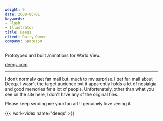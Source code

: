 ```yaml
---
weight: 9
date: 2008-06-01
keywords:
- Flash
- Illustrator
title: Deeqs
client: Dairy Queen
company: Space150
---
```

Prototyped and built animations for World View.

[deeqs.com](http://deeqs.com/)

---

I don't normally get fan mail but, much to my surprise, I get fan mail about
Deeqs. I wasn't the target audience but it apparently holds a lot of nostalgia
and good memories for a lot of people. Unfortunately, other than what you see
on the site here, I don't have any of the original files.

Please keep sending me your fan art! I genuinely love seeing it.

{{< work-video name="deeqs" >}}
